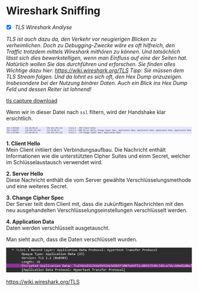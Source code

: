 # Wireshark Sniffing

- [x] *TLS Wireshark Analyse*

*TLS ist auch dazu da, den Verkehr vor neugierigen Blicken zu verheimlichen. Doch zu Debugging-Zwecke wäre es oft hilfreich, den Traffic trotzdem mittels Wireshark mithören zu können. Und tatsächlich lässt sich dies bewerkstelligen, wenn man Einfluss auf eine der Seiten hat. Natürlich wollen Sie das durchführen und erforschen. Sie finden alles Wichtige dazu hier: https://wiki.wireshark.org/TLS Tipp: Sie müssen dem TLS Stream folgen. Und da lohnt es sich oft, den Hex Dump anzuzeigen. Insbesondere bei der Nutzung binärer Daten. Auch ein Blick ins Hex Dump Feld und dessen Reiter ist lohnend!*

[tls capture download](../tls.pcapng)

Wenn wir in dieser Datei nach `ssl` filtern, wird der Handshake klar ersichtlich.

![wireshark-1](../images/wireshark-1.png)

**1. Client Hello**  
Mein Client initiiert den Verbindungsaufbau. Die Nachricht enthält Informationen wie die unterstützten Cipher Suites und einm Secret, welcher im Schlüsselaustausch verwendet wird.

**2. Server Hello**  
Diese Nachricht enthält die vom Server gewählte Verschlüsselungsmethode und eine weiteres Secret.

**3. Change Cipher Spec**  
Der Server teilt dem Client mit, dass die zukünftigen Nachrichten mit den neu ausgehandelten Verschlüsselungseinstellungen verschlüsselt werden.

**4. Application Data**  
Daten werden verschlüsselt ausgetauscht.

Man sieht auch, dass die Daten verschlüsselt wurden.

![encrypted_wireshark](../images/encrypted_wireshark.png)

<https://wiki.wireshark.org/TLS>